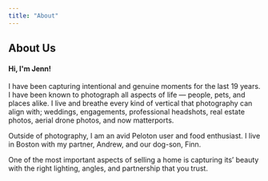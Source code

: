 ```yaml
---
title: "About"
---
```


## About Us

#### Hi, I'm Jenn!

I have been capturing intentional and genuine moments for the last 19 years. I have been known to photograph all aspects of life — people, pets, and places alike. I live and breathe every kind of vertical that photography can align with; weddings, engagements, professional headshots, real estate photos, aerial drone photos, and now matterports. 

Outside of photography, I am an avid Peloton user and food enthusiast. I live in Boston with my partner, Andrew, and our dog-son, Finn. 

One of the most important aspects of selling a home is capturing its’ beauty with the right lighting, angles, and partnership that you trust. 